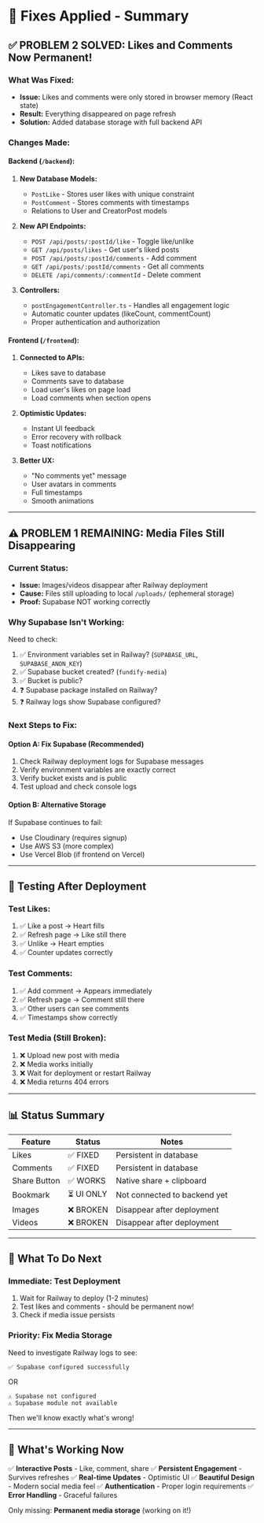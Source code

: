 # 🎯 Fixes Applied - Summary

## ✅ PROBLEM 2 SOLVED: Likes and Comments Now Permanent!

### What Was Fixed:
- **Issue:** Likes and comments were only stored in browser memory (React state)
- **Result:** Everything disappeared on page refresh
- **Solution:** Added database storage with full backend API

### Changes Made:

#### Backend (`/backend`):
1. **New Database Models:**
   - `PostLike` - Stores user likes with unique constraint
   - `PostComment` - Stores comments with timestamps
   - Relations to User and CreatorPost models

2. **New API Endpoints:**
   - `POST /api/posts/:postId/like` - Toggle like/unlike
   - `GET /api/posts/likes` - Get user's liked posts
   - `POST /api/posts/:postId/comments` - Add comment
   - `GET /api/posts/:postId/comments` - Get all comments
   - `DELETE /api/comments/:commentId` - Delete comment

3. **Controllers:**
   - `postEngagementController.ts` - Handles all engagement logic
   - Automatic counter updates (likeCount, commentCount)
   - Proper authentication and authorization

#### Frontend (`/frontend`):
1. **Connected to APIs:**
   - Likes save to database
   - Comments save to database
   - Load user's likes on page load
   - Load comments when section opens

2. **Optimistic Updates:**
   - Instant UI feedback
   - Error recovery with rollback
   - Toast notifications

3. **Better UX:**
   - "No comments yet" message
   - User avatars in comments
   - Full timestamps
   - Smooth animations

---

## ⚠️ PROBLEM 1 REMAINING: Media Files Still Disappearing

### Current Status:
- **Issue:** Images/videos disappear after Railway deployment
- **Cause:** Files still uploading to local `/uploads/` (ephemeral storage)
- **Proof:** Supabase NOT working correctly

### Why Supabase Isn't Working:
Need to check:
1. ✅ Environment variables set in Railway? (`SUPABASE_URL`, `SUPABASE_ANON_KEY`)
2. ✅ Supabase bucket created? (`fundify-media`)
3. ✅ Bucket is public?
4. ❓ Supabase package installed on Railway?
5. ❓ Railway logs show Supabase configured?

### Next Steps to Fix:

#### Option A: Fix Supabase (Recommended)
1. Check Railway deployment logs for Supabase messages
2. Verify environment variables are exactly correct
3. Verify bucket exists and is public
4. Test upload and check console logs

#### Option B: Alternative Storage
If Supabase continues to fail:
- Use Cloudinary (requires signup)
- Use AWS S3 (more complex)
- Use Vercel Blob (if frontend on Vercel)

---

## 🧪 Testing After Deployment

### Test Likes:
1. ✅ Like a post → Heart fills
2. ✅ Refresh page → Like still there
3. ✅ Unlike → Heart empties
4. ✅ Counter updates correctly

### Test Comments:
1. ✅ Add comment → Appears immediately
2. ✅ Refresh page → Comment still there
3. ✅ Other users can see comments
4. ✅ Timestamps show correctly

### Test Media (Still Broken):
1. ❌ Upload new post with media
2. ❌ Media works initially
3. ❌ Wait for deployment or restart Railway
4. ❌ Media returns 404 errors

---

## 📊 Status Summary

| Feature | Status | Notes |
|---------|--------|-------|
| Likes | ✅ FIXED | Persistent in database |
| Comments | ✅ FIXED | Persistent in database |
| Share Button | ✅ WORKS | Native share + clipboard |
| Bookmark | ⏳ UI ONLY | Not connected to backend yet |
| Images | ❌ BROKEN | Disappear after deployment |
| Videos | ❌ BROKEN | Disappear after deployment |

---

## 🔧 What To Do Next

### Immediate: Test Deployment
1. Wait for Railway to deploy (1-2 minutes)
2. Test likes and comments - should be permanent now!
3. Check if media issue persists

### Priority: Fix Media Storage
Need to investigate Railway logs to see:
```
✅ Supabase configured successfully
```
OR
```
⚠️ Supabase not configured
⚠️ Supabase module not available
```

Then we'll know exactly what's wrong!

---

## 🎉 What's Working Now

✅ **Interactive Posts** - Like, comment, share
✅ **Persistent Engagement** - Survives refreshes
✅ **Real-time Updates** - Optimistic UI
✅ **Beautiful Design** - Modern social media feel
✅ **Authentication** - Proper login requirements
✅ **Error Handling** - Graceful failures

Only missing: **Permanent media storage** (working on it!)

